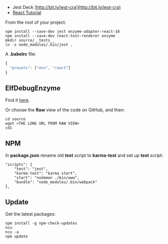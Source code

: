 - Jest Deck [http://bit.ly/jest-cra](http://bit.ly/jest-cra)
- [React Tutorial][rt]

From the root of your project:

```nohighlighting
npm install --save-dev jest enzyme-adapter-react-16
npm install --save-dev react-test-renderer enzyme
mkdir source/__tests__
ln -s node_modules/.bin/jest .
```

A **.babelrc** file:

```javascript
{
  "presets": ["env", "react"]
}
```

## ElfDebugEnzyme

Find it [here][ed].

Or choose the **Raw** view of the code on GitHub, and then:

```
cd source
wget <THE LONG URL FROM RAW VIEW>
cd1
```

## NPM

In **package.json** rename old **test** script to **karma-test** and set up **test** script:

```
"scripts": {
    "test": "jest",
    "karma-test": "karma start",
    "start": "nodemon ./bin/www",
    "bundle": "node_modules/.bin/webpack"
},
```

## Update

Get the latest packages:

```nohighlighting
npm install -g npm-check-updates
ncu
ncu -a
npm update
```
[rt]: http://facebook.github.io/jest/docs/en/tutorial-react.html
[ed]: https://gist.github.com/charliecalvert/51daef341699943b07c9570c3ad2cbab
